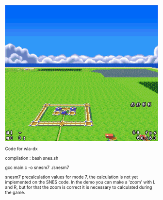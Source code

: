 
<img src="screenshot.png?raw=true" alt="Demo Mode 7 Screenshot" width="512" height="448">

Code for wla-dx

compilation :
bash snes.sh

gcc main.c -o snesm7
./snesm7

snesm7 precalculation values for mode 7, the calculation is not yet implemented on the SNES code.
In the demo you can make a 'zoom' with L and R, but for that the zoom is correct it is necessary to calculated during the game.


